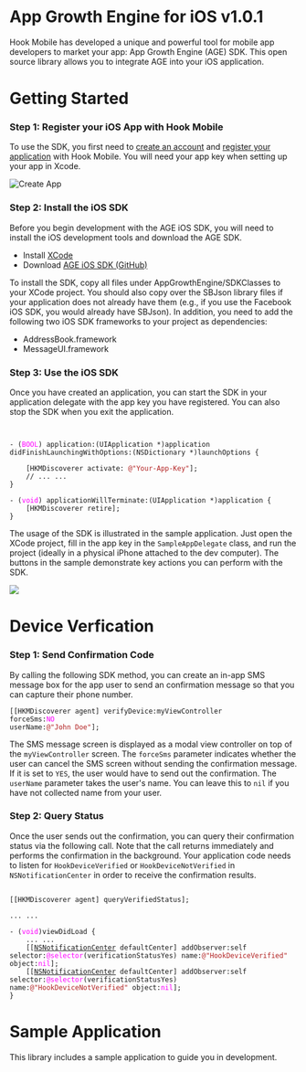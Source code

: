 # App Growth Engine for iOS v1.0.1

Hook Mobile has developed a unique and powerful tool for mobile app developers to market your app: App Growth Engine (AGE) SDK. This open source library allows you to integrate AGE into your iOS application.


# Getting Started
<h3>Step 1: Register your iOS App with Hook Mobile</h3>

To use the SDK, you first need to <a href="signup.html">create an account</a> and <a href="add-app.html">register your application</a> with Hook Mobile. You will need your app key when setting up your app in Xcode.

<img src="http://hookmobile.com/images/screenshot/create-app.png" alt="Create App" />


<h3>Step 2: Install the iOS SDK</h3>

Before you begin development with the AGE iOS SDK, you will need to install the iOS development tools and download the AGE SDK.

* Install <a href="https://developer.apple.com/devcenter/ios/index.action">XCode</a>
* Download <a href="http://bit.ly/GiOSHM" target="_blank">AGE iOS SDK (GitHub)</a>

To install the SDK, copy all files under AppGrowthEngine/SDKClasses to your XCode project. You should also copy over the SBJson library files if your application does not already have them (e.g., if you use the Facebook iOS SDK, you would already have SBJson). In addition, you need to add the following two iOS SDK frameworks to your project as dependencies:

* AddressBook.framework
* MessageUI.framework

<h3>Step 3: Use the iOS SDK</h3>

Once you have created an application, you can start the SDK in your application delegate with the app key you have registered. You can also stop the SDK when you exit the application.

<pre><code>

- (<FONT COLOR="FF00FF">BOOL</FONT>) application:(UIApplication *)application didFinishLaunchingWithOptions:(NSDictionary *)launchOptions {
   
    [HKMDiscoverer activate: <FONT COLOR="B22222">@"Your-App-Key"</FONT>];
    // ... ...    
}
 
- (<FONT COLOR="FF00FF">void</FONT>) applicationWillTerminate:(UIApplication *)application {
    [HKMDiscoverer retire];
}
</code></pre>

The usage of the SDK is illustrated in the sample application. Just open the XCode project, fill in the app key in the <code>SampleAppDelegate</code> class, and run the project (ideally in a physical iPhone attached to the dev computer). The buttons in the sample demonstrate key actions you can perform with the SDK.

<img src="http://hookmobile.com/images/screenshot/ios-sample-app.png"/>

# Device Verfication

<h3>Step 1: Send Confirmation Code</h3>

By calling the following SDK method, you can create an in-app SMS message box for the app user to send an confirmation message so that you can capture their phone number.

<code>[[HKMDiscoverer agent] verifyDevice:myViewController forceSms:<FONT COLOR="FF00FF">NO</FONT> userName:<FONT COLOR="B22222">@"John Doe"</FONT>];</code>

The SMS message screen is displayed as a modal view controller on top of the <code>myViewController</code> screen. The <code>forceSms</code> parameter indicates whether the user can cancel the SMS screen without sending the confirmation message. If it is set to <code>YES</code>, the user would have to send out the confirmation. The <code>userName</code> parameter takes the user's name. You can leave this to <code>nil</code> if you have not collected name from your user.

<h3>Step 2: Query Status</h3>

Once the user sends out the confirmation, you can query their confirmation status via the following call. Note that the call returns immediately and performs the confirmation in the background. Your application code needs to listen for <code>HookDeviceVerified</code> or <code>HookDeviceNotVerified</code> in <code>NSNotificationCenter</code> in order to receive the confirmation results.

<pre><code>
[[HKMDiscoverer agent] queryVerifiedStatus];
 
... ...
 
- (<FONT COLOR="FF00FF">void</FONT>)viewDidLoad {
    ... ...
    [[<a href="http://developer.apple.com/documentation/Cocoa/Reference/Foundation/Classes/NSNotificationCenter_Class/">NSNotificationCenter</a> defaultCenter] addObserver:self selector:<FONT COLOR="FF00FF">@selector</font>(verificationStatusYes) name:<FONT COLOR="B22222">@"HookDeviceVerified"</font> object:<FONT COLOR="FF00FF">nil</font>];
    [[<a href="http://developer.apple.com/documentation/Cocoa/Reference/Foundation/Classes/NSNotificationCenter_Class/">NSNotificationCenter</a> defaultCenter] addObserver:self selector:<FONT COLOR="FF00FF">@selector</font>(verificationStatusYes) name:<FONT COLOR="B22222">@"HookDeviceNotVerified"</font> object:<FONT COLOR="FF00FF">nil</font>];
}
</code></pre>

# Sample Application

This library includes a sample application to guide you in development.
